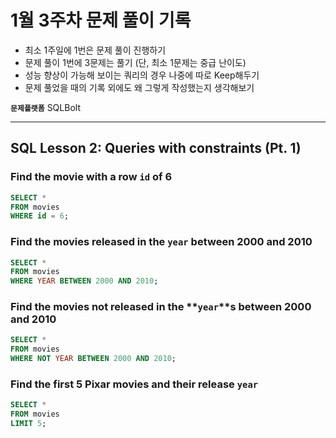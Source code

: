 # 1월 3주차 문제 풀이 기록

- 최소 1주일에 1번은 문제 풀이 진행하기
- 문제 풀이 1번에 3문제는 풀기 (단, 최소 1문제는 중급 난이도)
- 성능 향상이 가능해 보이는 쿼리의 경우 나중에 따로 Keep해두기
- 문제 풀었을 때의 기록 외에도 왜 그렇게 작성했는지 생각해보기

**`문제플랫폼`** SQLBolt

---

## ****SQL Lesson 2: Queries with constraints (Pt. 1)****

### Find the movie with a row **`id`** of 6

```sql
SELECT * 
FROM movies
WHERE id = 6;
```

### Find the movies released in the **`year`** between 2000 and 2010

```sql
SELECT *
FROM movies
WHERE YEAR BETWEEN 2000 AND 2010;
```

### Find the movies **not** released in the **`year`**s between 2000 and 2010

```sql
SELECT *
FROM movies
WHERE NOT YEAR BETWEEN 2000 AND 2010;
```

### Find the first 5 Pixar movies and their release **`year`**

```sql
SELECT *
FROM movies
LIMIT 5;
```